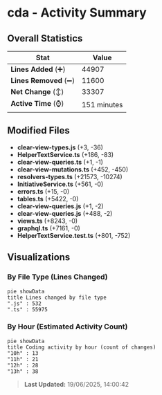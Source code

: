 # cda - Activity Summary 

## Overall Statistics

| Stat                   | Value                                                             |
| ---------------------- | ----------------------------------------------------------------- |
| **Lines Added** (➕)   | 44907                                          |
| **Lines Removed** (➖) | 11600                                        |
| **Net Change** (↕)    | 33307                |
| **Active Time** (⌚)   | 151 minutes |


## Modified Files
- **clear-view-types.js** (+3, -36)
- **HelperTextService.ts** (+186, -83)
- **clear-view-queries.ts** (+1, -1)
- **clear-view-mutations.ts** (+452, -450)
- **resolvers-types.ts** (+21573, -10274)
- **InitiativeService.ts** (+561, -0)
- **errors.ts** (+15, -0)
- **tables.ts** (+5422, -0)
- **clear-view-queries.js** (+1, -2)
- **clear-view-queries.js** (+488, -2)
- **views.ts** (+8243, -0)
- **graphql.ts** (+7161, -0)
- **HelperTextService.test.ts** (+801, -752)

## Visualizations

### By File Type (Lines Changed)

```mermaid
pie showData
title Lines changed by file type
".js" : 532
".ts" : 55975
```

### By Hour (Estimated Activity Count)

```mermaid
pie showData
title Coding activity by hour (count of changes)
"10h" : 13
"11h" : 21
"12h" : 28
"13h" : 38
```


> **Last Updated:** 19/06/2025, 14:00:42